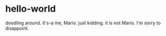 # hello-world
doodling around.
it's-a me, Mario. just kidding. it is not Mario. I'm sorry to disappoint.
